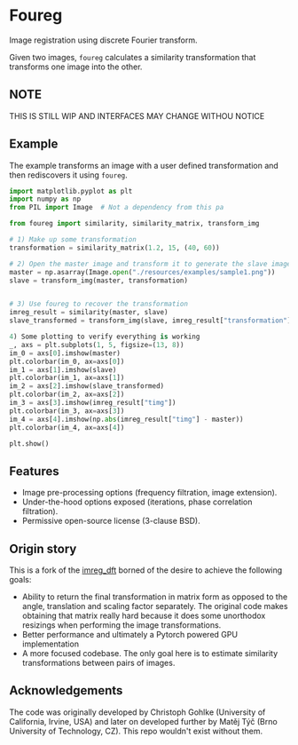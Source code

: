 Foureg
======
Image registration using discrete Fourier transform.


Given two images, `foureg` calculates a similarity transformation that
transforms one image into the other.

NOTE
----
THIS IS STILL WIP AND INTERFACES MAY CHANGE WITHOU NOTICE

Example
-------
The example transforms an image with a user defined transformation and then rediscovers
it using `foureg`.
```python
import matplotlib.pyplot as plt
import numpy as np
from PIL import Image  # Not a dependency from this pa

from foureg import similarity, similarity_matrix, transform_img

# 1) Make up some transformation
transformation = similarity_matrix(1.2, 15, (40, 60))

# 2) Open the master image and transform it to generate the slave image
master = np.asarray(Image.open("./resources/examples/sample1.png"))
slave = transform_img(master, transformation)


# 3) Use foureg to recover the transformation
imreg_result = similarity(master, slave)
slave_transformed = transform_img(slave, imreg_result["transformation"])

4) Some plotting to verify everything is working
_, axs = plt.subplots(1, 5, figsize=(13, 8))
im_0 = axs[0].imshow(master)
plt.colorbar(im_0, ax=axs[0])
im_1 = axs[1].imshow(slave)
plt.colorbar(im_1, ax=axs[1])
im_2 = axs[2].imshow(slave_transformed)
plt.colorbar(im_2, ax=axs[2])
im_3 = axs[3].imshow(imreg_result["timg"])
plt.colorbar(im_3, ax=axs[3])
im_4 = axs[4].imshow(np.abs(imreg_result["timg"] - master))
plt.colorbar(im_4, ax=axs[4])

plt.show()
```

Features
--------
* Image pre-processing options (frequency filtration, image extension).
* Under-the-hood options exposed (iterations, phase correlation filtration).
* Permissive open-source license (3-clause BSD).

Origin story
------------
This is a fork of the [imreg_dft](https://github.com/matejak/imreg_dft) borned of the
desire to achieve the following goals:
- Ability to return the final transformation in matrix form as opposed to the angle,
translation and scaling factor separately. The original code makes obtaining that
matrix really hard because it does some unorthodox resizings when performing the
image transformations.
- Better performance and ultimately a Pytorch powered GPU implementation
- A more focused codebase. The only goal here is to estimate similarity transformations
between pairs of images.


Acknowledgements
----------------
The code was originally developed by Christoph Gohlke (University of California, Irvine, USA)
and later on developed further by Matěj Týč (Brno University of Technology, CZ). This
repo wouldn't exist without them.
